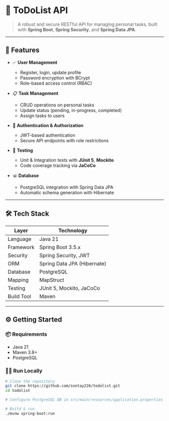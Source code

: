 # 📝 ToDoList API

> A robust and secure RESTful API for managing personal tasks, built with **Spring Boot**, **Spring Security**, and **Spring Data JPA**.

---

## 🚀 Features

- ✅ **User Management**
  - Register, login, update profile
  - Password encryption with BCrypt
  - Role-based access control (RBAC)

- 📋 **Task Management**
  - CRUD operations on personal tasks
  - Update status (pending, in-progress, completed)
  - Assign tasks to users

- 🔐 **Authentication & Authorization**
  - JWT-based authentication
  - Secure API endpoints with role restrictions

- 🧪 **Testing**
  - Unit & Integration tests with **JUnit 5**, **Mockito**
  - Code coverage tracking via **JaCoCo**

- 📊 **Database**
  - PostgreSQL integration with Spring Data JPA
  - Automatic schema generation with Hibernate

---

## 🛠️ Tech Stack

| Layer          | Technology                  |
|----------------|-----------------------------|
| Language       | Java 21                     |
| Framework      | Spring Boot 3.5.x           |
| Security       | Spring Security, JWT        |
| ORM            | Spring Data JPA (Hibernate) |
| Database       | PostgreSQL                  |
| Mapping        | MapStruct                   |
| Testing        | JUnit 5, Mockito, JaCoCo     |
| Build Tool     | Maven                       |

---

## ⚙️ Getting Started

### 📦 Requirements

- Java 21
- Maven 3.8+
- PostgreSQL

### 🧑‍💻 Run Locally

```bash
# Clone the repository
git clone https://github.com/sontay226/todolist.git
cd todolist

# Configure PostgreSQL DB in src/main/resources/application.properties

# Build & run
./mvnw spring-boot:run
